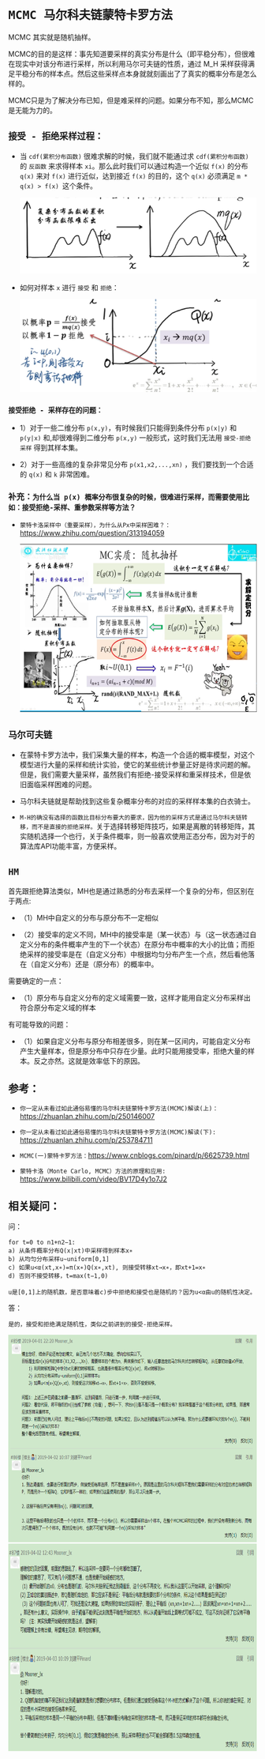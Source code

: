 # `MCMC 马尔科夫链蒙特卡罗方法`

MCMC 其实就是随机抽样。

MCMC的目的是这样：事先知道要采样的真实分布是什么（即平稳分布），但很难在现实中对该分布进行采样，所以利用马尔可夫链的性质，通过 M_H 采样获得满足平稳分布的样本点。然后这些采样点本身就就刻画出了了真实的概率分布是怎么样的。

MCMC只是为了解决分布已知，但是难采样的问题。如果分布不知，那么MCMC是无能为力的。

## `接受 - 拒绝采样过程：`


* 当 `cdf(累积分布函数)` 很难求解的时候，我们就不能通过求 `cdf(累积分布函数)` 的 `反函数` 来求得样本 `xi`。那么此时我们可以通过构造一个近似 `f(x)` 的分布 `q(x)` 来对 `f(x)` 进行近似，达到接近 `f(x)` 的目的，这个 `q(x)` 必须满足 `m * q(x) > f(x) `这个条件。

    <div align=center><img  src="./static/引出接受拒绝采样1.jpg"/></div>

* 如何对样本 `x` 进行 `接受` 和 `拒绝`：


    <div align=center><img  src="./static/接受和拒绝条件.jpg"/></div>



### `接受拒绝 - 采样存在的问题：`

* 1）对于一些二维分布 `p(x,y)`，有时候我们只能得到条件分布 `p(x|y)` 和 `p(y|x)` 和,却很难得到二维分布 `p(x,y)` 一般形式，这时我们无法用 `接受-拒绝采样` 得到其样本集。

* 2）对于一些高维的复杂非常见分布 `p(x1,x2,...,xn)` ，我们要找到一个合适的 `q(x)` 和 `k` 非常困难。


### 补充：`为什么当 p(x) 概率分布很复杂的时候，很难进行采样，而需要使用比如：接受拒绝-采样、重参数采样等方法？`

* `蒙特卡洛采样中（重要采样），为什么从Px中采样困难？：`https://www.zhihu.com/question/313194059


    <div align=center><img width="600" height="340" src="./static/引出接受拒绝采样2.jpg"/></div>


## `马尔可夫链`

* 在蒙特卡罗方法中，我们采集大量的样本，构造一个合适的概率模型，对这个模型进行大量的采样和统计实验，使它的某些统计参量正好是待求问题的解。但是，我们需要大量采样，虽然我们有拒绝-接受采样和重采样技术，但是依旧面临采样困难的问题。

* 马尔科夫链就是帮助找到这些复杂概率分布的对应的采样样本集的白衣骑士。


* `M-H的确没有选择的函数比目标分布要大的要求，因为他的采样方式是通过马尔科夫链转移，而不是直接的拒绝采样。`关于选择转移矩阵技巧，如果是离散的转移矩阵，其实随机选择一个也行，关于条件概率，则一般喜欢使用正态分布，因为对于的算法库API功能丰富，方便采样。


## `HM`

首先跟拒绝算法类似，MH也是通过熟悉的分布去采样一个复杂的分布，但区别在于两点:

* （1）MH中自定义的分布与原分布不一定相似

* （2）接受率的定义不同，MH中的接受率是（某一状态）与（这一状态通过自定义分布的条件概率产生的下一个状态）在原分布中概率的大小的比值；而拒绝采样的接受率是在（自定义分布）中根据均匀分布产生一个点，然后看他落在（自定义分布）还是（原分布）的概率中。

需要确定的一点：

* （1）原分布与自定义分布的定义域需要一致，这样才能用自定义分布采样出符合原分布定义域的样本

有可能导致的问题：
* （1）如果自定义分布与原分布相差很多，则在某一区间内，可能自定义分布产生大量样本，但是原分布中只存在少量。此时只能用接受率，拒绝大量的样本。反之亦然。这就是效率低下的原因。







## 参考：


* `你一定从未看过如此通俗易懂的马尔科夫链蒙特卡罗方法(MCMC)解读(上)：`https://zhuanlan.zhihu.com/p/250146007


* `你一定从未看过如此通俗易懂的马尔科夫链蒙特卡罗方法(MCMC)解读(下): `https://zhuanlan.zhihu.com/p/253784711

* `MCMC(一)蒙特卡罗方法：`https://www.cnblogs.com/pinard/p/6625739.html



* `蒙特卡洛（Monte Carlo, MCMC）方法的原理和应用: `https://www.bilibili.com/video/BV17D4y1o7J2




## 相关疑问：

问：

    for t=0 to n1+n2−1:
    a) 从条件概率分布Q(x|xt)中采样得到样本x∗
    b) 从均匀分布采样u∼uniform[0,1]
    c) 如果u<α(xt,x∗)=π(x∗)Q(x∗,xt), 则接受转移xt→x∗，即xt+1=x∗
    d) 否则不接受转移，t=max(t−1,0)

    u是[0,1]上的随机数，是否意味着c)步中拒绝和接受也是随机的？因为u<α由u的随机性决定。

答：

    是的，接受和拒绝满足随机性，类似之前讲到的接受-拒绝采样。


<div align=center><img width="700" height="420" src="./static/problem/1.jpg"/></div>

<div align=center><img width="700" height="420" src="./static/problem/2.jpg"/></div>
